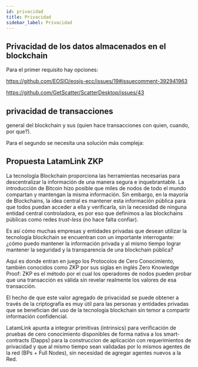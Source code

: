 ```yaml
---
id: privacidad
title: Privacidad
sidebar_label: Privacidad
---
```



## Privacidad de los datos almacenados en el blockchain 


Para el primer requisito hay opciones:

https://github.com/EOSIO/eosjs-ecc/issues/19#issuecomment-392941963

https://github.com/GetScatter/ScatterDesktop/issues/43

## privacidad de transacciones 

general del blockchain y sus (quien hace transacciones con quien, cuando, por que?).

Para el segundo se necesita una solución más compleja:

## Propuesta LatamLink ZKP

La tecnología Blockchain proporciona las herramientas necesarias para descentralizar la información de una manera segura e inquebrantable. La introducción de Bitcoin hizo posible que miles de nodos de todo el mundo compartan y mantengan la misma información. Sin embargo, en la mayoría de Blockchains, la idea central es mantener esta información pública para que todos puedan acceder a ella y verificarla, sin la necesidad de ninguna entidad central controladora, es por eso que definimos a las  blockchains públicas como redes *trust-less* (no hace falta confiar).

Es así cómo muchas empresas y entidades privadas que desean utilizar la tecnología blockchain se encuentran con un importante interrogante: ¿cómo puedo mantener la información privada y al mismo tiempo lograr mantener la seguridad y la transparencia de una blockchain pública?

Aquí es donde entran en juego los Protocolos de Cero Conocimiento, también conocidos como ZKP por sus siglas en inglés Zero Knowledge Proof: ZKP es el método por el cual los operadores de nodos pueden probar que una transacción es válida sin revelar realmente los valores de esa transacción.

El hecho de que este valor agregado de privacidad se puede obtener a través de la criptografía es muy útil para las personas y entidades privadas que se benefician del uso de la tecnología blockchain sin temor a compartir información confidencial.

LatamLink apunta a integrar primitivas (intrinsics) para verificación de pruebas de cero conocimiento disponibles de forma nativa a los smart-contracts (Dapps) para la construccion de aplicación con requerimientos de privacidad y que al mismo tiempo sean validadas por lo mismos agentes de la red (BPs + Full Nodes), sin necesidad de agregar agentes nuevos a la Red.
